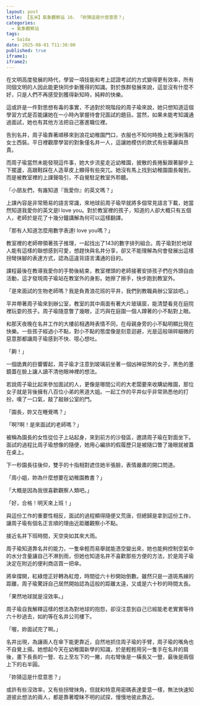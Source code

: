 ```yaml
---
layout: post
title: 【玉米】氣象觀察站 16. 「妳猜這是什麼意思？」
categories:
  - 氣象觀察站
tags:
  - Saida
date: 2025-08-01 T11:30:00
published: true
iframe1: 
iframe2:
---
```


在文明高度發展的時代，學習一項技能和考上認證考試的方式變得更有效率，所有同個文明的人因此能更快同步新獲得的知識。對於族群發展來說，這並沒有什麼不好，只是人們不再感受到獲得新知時，純粹的快樂。

這或許是一件對思想有毒的事實，不過對於現階段的周子瑜來說，她只想知道這個學習方式是否能讓她在一小時內掌握待會兒面試的題目。當然，如果未能考知識通過面試，她也有其他方法把自己塞進職位裡。

告別名井，周子瑜靠著順移來到浪花幼稚園門口，衣服也不知何時換上乾淨俐落的女士西裝。平日裡觀摩學習的對象僅名井一人，這讓她模仿的款式有些華麗與昂貴。

而周子瑜當然未能發現這件事，她大步流星走近幼稚園，披散的長捲髮跟著腳步上下擺盪，高跟鞋踩在人造草皮上顯得有些突兀。她沒有馬上找到幼稚園園長報到，而是被教室裡的上課聲吸引，不自覺駐足教室外聆聽。

「小朋友們，有誰知道『我愛你』的英文嗎？」

上課內容是非常簡易的語言常識，來地球前周子瑜早就將多個常見語言下載，她當然知道我愛你的英文是I love you。對於教室裡的孩子，知道的人卻大概只有五個人，老師於是花了十幾分鐘講解為何可以這樣翻譯。

「那有人知道怎麼用數字表達I love you嗎？」

教室裡的老師帶領著孩子推理，一起找出了143的數字排列組合。周子瑜對於地球人能有這樣的聯想感到可愛，想趕快與名井分享，卻又不能理解為何會發展出這樣拐彎抹腳的表達方式，認為這違背語言溝通的目的。

課程最後在教導我愛你的手勢後結束，教室裡頭的老師接著安排孩子們在外頭自由活動，這才發現周子瑜站在教室外的身影。她擦了擦手，快步跑到教室外。

「是來面試的生物老師嗎？我是負責浪花班的平井，我們到教職員辦公室談吧。」

平井帶著周子瑜來到辦公室，教室的其中兩面有著大片玻璃窗，能清楚看見在庭院裡玩耍的孩子。周子瑜隨意瞥了幾眼，正巧與在庭園一個人蹲著的小不點對上眼。

和那天夜晚在名井工作的大樓前相遇時表情不同，在母親身旁的小不點明顯比現在快樂。一些孩子經過小不點，對小不點的態度像是刻意迴避，光是這般瑣碎細微的惡意那都讓周子瑜感到不快、噁心想吐。

「齁！」

一個詭異的巨響響起，周子瑜才注意到玻璃前坐著一個凶神惡煞的女子，黑色的墨鏡蓋在臉上讓人讀不清他眼神裡的想法。

若說周子瑜比起來參加面試的人，更像是哪間公司的大老闆要來收購幼稚園，那位女子就是背後擁有八百位小弟的黑道大姐。一起工作的平井似乎非常熟悉他的打扮，嘆了一口氣，敲了敲辦公室的門。

「園長，妳又在睡覺嗎？」

「啊?啊！是來面試的老師嗎？」

被稱為園長的女性從位子上站起身，來到前方的沙發區，邀請周子瑜在對面坐下。面試的過程比周子瑜想像的隨便，她用心編排的假履歷只是被隨口瞥了幾眼就被蓋在桌上。

下一秒園長往後仰，雙手的十指相對遮住她半張臉，表情嚴肅的開口問道。

「周小姐，妳為什麼想要在幼稚園教書？」

「大概是因為我很喜歡觀察人類吧。」

「好，合格！明天來上班！」

與這份工作的重要性相反，面試的過程顯得隨便又荒唐，但總歸是拿到這份工作，讓周子瑜有個名正言順的理由近距離觀察小不點。



接近名井下班時間，天空突如其來大雨。

周子瑜知道靠名井的能力，一隻傘輕而易舉就能憑空變出來，她也能夠控制空氣中的水分含量讓自己不淋到雨，但她也知道名井不喜歡那些方便的方法，於是周子瑜決定在附近的便利商店買一把傘。

將傘撐開，紅綠燈正好轉為紅燈，時間從六十秒開始倒數。雖然只是一道斑馬線的距離，周子瑜驚訝自己居然開始認為這般的距離太遠，又或是六十秒的時間太長。

「果然地球就是沒效率。」

周子瑜自我解釋這樣的想法為對地球的抱怨，卻沒注意到自己已經能老老實實等待六十秒過去，如約等在名井公司樓下。

「喔，妳面試完了啊。」

名井出現，為讓兩人在傘下能更靠近，自然地抓住周子瑜的手臂，周子瑜的嘴角也不自覺上揚。她想起今天在幼稚園新學的知識，於是輕輕用另一隻手在名井的肩後，畫下長長的一豎、右上至左下的一撇，向右彎後是一橫長又一豎，最後是兩個上下的右半圓。

「妳猜這是什麼意思？」

或許有些沒效率，又有些拐彎抹角，但就和特意用密碼表達愛意一樣，無法快速知道彼此想法的兩人，都是靠著曖昧不明的試探，慢慢地彼此靠近。
